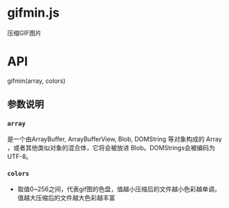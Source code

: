 # gifmin.js
压缩GIF图片
# API
gifmin(array, colors)
## 参数说明
### `array` 
是一个由ArrayBuffer, ArrayBufferView, Blob, DOMString 等对象构成的 Array ，或者其他类似对象的混合体，它将会被放进 Blob。DOMStrings会被编码为UTF-8。
### `colors`
- 取值0~256之间，代表gif图的色盘，值越小压缩后的文件越小色彩越单调，值越大压缩后的文件越大色彩越丰富

